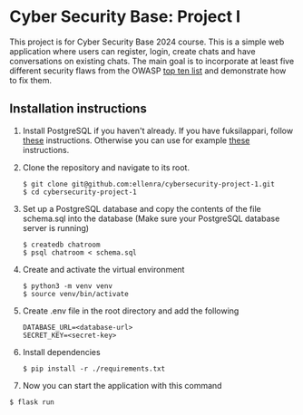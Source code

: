 # Cyber Security Base: Project I
This project is for Cyber Security Base 2024 course. This is a simple web application where users can register, login, create chats and have conversations on existing chats.
The main goal is to incorporate at least five different security flaws from the OWASP [top ten list](https://owasp.org/www-project-top-ten/) and demonstrate how to fix them.



## Installation instructions

1. Install PostgreSQL if you haven't already. If you have fuksilappari, follow [these](https://github.com/hy-tsoha/local-pg) instructions. Otherwise you can use for example [these](https://www.postgresql.org/download/) instructions.
2. Clone the repository and navigate to its root.
   
   ```
   $ git clone git@github.com:ellenra/cybersecurity-project-1.git
   $ cd cybersecurity-project-1
   ```
3. Set up a PostgreSQL database and copy the contents of the file schema.sql into the database (Make sure your PostgreSQL database server is running)
   
   ```
   $ createdb chatroom
   $ psql chatroom < schema.sql
   ```
6. Create and activate the virtual environment
   
   ```
   $ python3 -m venv venv
   $ source venv/bin/activate
   ```
7. Create .env file in the root directory and add the following
   
   ```
   DATABASE_URL=<database-url>
   SECRET_KEY=<secret-key>
    ```
9. Install dependencies
    
   ```
   $ pip install -r ./requirements.txt
   ```
11. Now you can start the application with this command
    
   ```
   $ flask run
   ```
